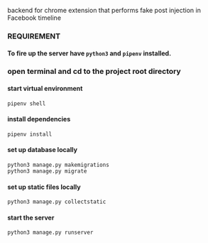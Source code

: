 backend for chrome extension that performs fake post injection in Facebook timeline

### REQUIREMENT
#### To fire up the server have `python3` and `pipenv` installed.

### open terminal and cd to the project root directory 
#### start virtual environment
`pipenv shell`
#### install dependencies
`pipenv install`
#### set up database locally
```
python3 manage.py makemigrations 
python3 manage.py migrate
```

#### set up static files locally
`python3 manage.py collectstatic`
#### start the server
`python3 manage.py runserver`
